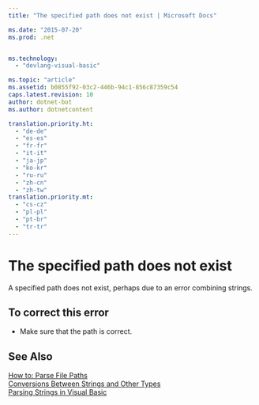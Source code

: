 ```yaml
---
title: "The specified path does not exist | Microsoft Docs"

ms.date: "2015-07-20"
ms.prod: .net


ms.technology: 
  - "devlang-visual-basic"

ms.topic: "article"
ms.assetid: b0855f92-03c2-446b-94c1-856c87359c54
caps.latest.revision: 10
author: dotnet-bot
ms.author: dotnetcontent

translation.priority.ht: 
  - "de-de"
  - "es-es"
  - "fr-fr"
  - "it-it"
  - "ja-jp"
  - "ko-kr"
  - "ru-ru"
  - "zh-cn"
  - "zh-tw"
translation.priority.mt: 
  - "cs-cz"
  - "pl-pl"
  - "pt-br"
  - "tr-tr"
---
```

# The specified path does not exist
A specified path does not exist, perhaps due to an error combining strings.  
  
## To correct this error  
  
-   Make sure that the path is correct.  
  
## See Also  
 [How to: Parse File Paths](../../visual-basic/developing-apps/programming/drives-directories-files/how-to-parse-file-paths.md)   
 [Conversions Between Strings and Other Types](../../visual-basic/programming-guide/language-features/data-types/conversions-between-strings-and-other-types.md)   
 [Parsing Strings in Visual Basic](http://msdn.microsoft.com/en-us/927a4b26-5388-458c-85d8-aaf0851457e3)